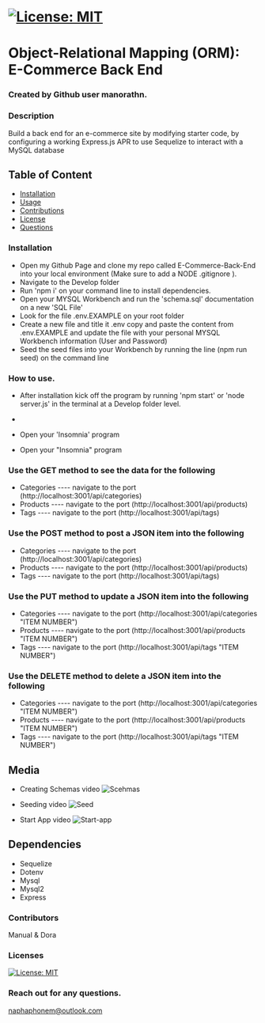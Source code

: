 
# [![License: MIT](https://img.shields.io/badge/License-MIT-yellow.svg)](https://opensource.org/licenses/MIT)

# Object-Relational Mapping (ORM): E-Commerce Back End

### Created by Github user manorathn.

### Description
Build a back end for an e-commerce site by modifying starter code, by configuring a working Express.js APR to use Sequelize to interact with a MySQL database 

## Table of Content
* [Installation](#installation)
* [Usage](#usage)
* [Contributions](#contributions)
* [License](#license)
* [Questions](#questions)

### Installation
- Open my Github Page and clone my repo called E-Commerce-Back-End into your local environment (Make sure to add a NODE .gitignore ).
- Navigate to the Develop folder
- Run 'npm i' on your command line to install dependencies.
- Open your MYSQL Workbench and run the 'schema.sql' documentation on a new 'SQL File'
- Look for the file .env.EXAMPLE on your root folder
- Create a new file and title it .env copy and paste the content from .env.EXAMPLE and update the file with your personal MYSQL Workbench information (User and Password)
- Seed the seed files into your Workbench by running the line (npm run seed) on the command line

### How to use.
- After installation kick off the program by running 'npm start' or 'node server.js' in the terminal at a Develop folder level.
- 
- Open your 'Insomnia' program
  
- Open your "Insomnia" program 
### Use the GET method to see the data for the following
- Categories ---- navigate to the port (http://localhost:3001/api/categories)
- Products ---- navigate to the port (http://localhost:3001/api/products)
- Tags ---- navigate to the port (http://localhost:3001/api/tags)
### Use the POST method to post a JSON item into the following
- Categories ---- navigate to the port (http://localhost:3001/api/categories)
- Products ---- navigate to the port (http://localhost:3001/api/products)
- Tags ---- navigate to the port (http://localhost:3001/api/tags)
### Use the PUT method to update a JSON item into the following
- Categories ---- navigate to the port (http://localhost:3001/api/categories "ITEM NUMBER")
- Products ---- navigate to the port (http://localhost:3001/api/products "ITEM NUMBER")
- Tags ---- navigate to the port (http://localhost:3001/api/tags "ITEM NUMBER")
### Use the DELETE method to delete a JSON item into the following
- Categories ---- navigate to the port (http://localhost:3001/api/categories "ITEM NUMBER")
- Products ---- navigate to the port (http://localhost:3001/api/products "ITEM NUMBER")
- Tags ---- navigate to the port (http://localhost:3001/api/tags "ITEM NUMBER")


## Media
- Creating Schemas video 
 ![Scehmas](https://user-images.githubusercontent.com/63210444/113466743-f2cfb780-93f2-11eb-9cf7-6b1d577f61d5.gif)

- Seeding video 
  ![Seed](https://user-images.githubusercontent.com/63210444/113466775-332f3580-93f3-11eb-8231-cdfff0e1bd53.gif)

- Start App video 
![Start-app](https://user-images.githubusercontent.com/63210444/113466815-725d8680-93f3-11eb-9beb-b41dbbcb0b30.gif)

## Dependencies
- Sequelize
- Dotenv
- Mysql
- Mysql2
- Express

### Contributors
Manual  & Dora


### Licenses
[![License: MIT](https://img.shields.io/badge/License-MIT-yellow.svg)](https://opensource.org/licenses/MIT)

### Reach out for any questions.
naphaphonem@outlook.com 

